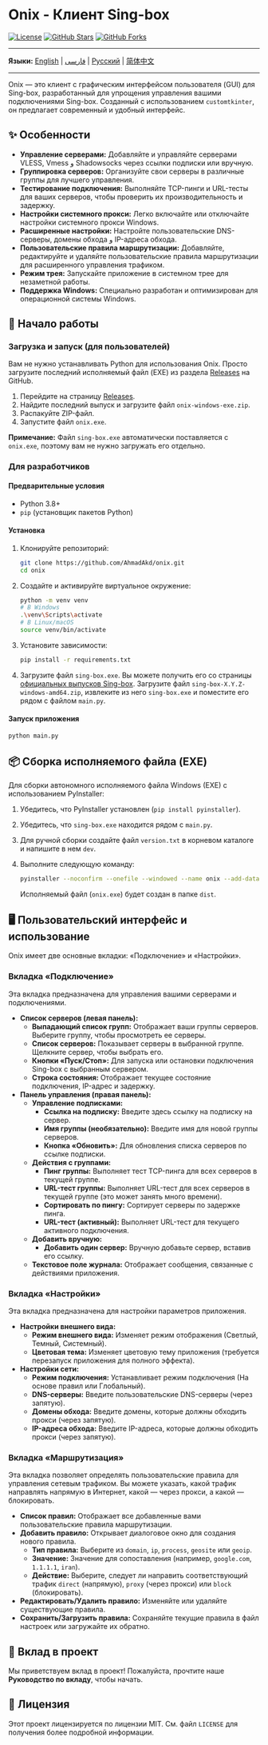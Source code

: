 # Onix - Клиент Sing-box

[![License](https://img.shields.io/badge/License-MIT-blue.svg)](LICENSE)
[![GitHub Stars](https://img.shields.io/github/stars/AhmadAkd/onix?style=social)](https://github.com/AhmadAkd/onix/stargazers)
[![GitHub Forks](https://img.shields.io/github/forks/AhmadAkd/onix?style=social)](https://github.com/AhmadAkd/onix/network/members)

---

**Языки:** [English](README.md) | [فارسی](README_fa.md) | [Русский](README_ru.md) | [简体中文](README_zh.md)

---

Onix — это клиент с графическим интерфейсом пользователя (GUI) для Sing-box, разработанный для упрощения управления вашими подключениями Sing-box. Созданный с использованием `customtkinter`, он предлагает современный и удобный интерфейс.

## ✨ Особенности

- **Управление серверами:** Добавляйте и управляйте серверами VLESS, Vmess و Shadowsocks через ссылки подписки или вручную.
- **Группировка серверов:** Организуйте свои серверы в различные группы для лучшего управления.
- **Тестирование подключения:** Выполняйте TCP-пинги и URL-тесты для ваших серверов, чтобы проверить их производительность и задержку.
- **Настройки системного прокси:** Легко включайте или отключайте настройки системного прокси Windows.
- **Расширенные настройки:** Настройте пользовательские DNS-серверы, домены обхода و IP-адреса обхода.
- **Пользовательские правила маршрутизации:** Добавляйте, редактируйте и удаляйте пользовательские правила маршрутизации для расширенного управления трафиком.
- **Режим трея:** Запускайте приложение в системном трее для незаметной работы.
- **Поддержка Windows:** Специально разработан и оптимизирован для операционной системы Windows.

## 🚀 Начало работы

### Загрузка и запуск (для пользователей)

Вам не нужно устанавливать Python для использования Onix. Просто загрузите последний исполняемый файл (EXE) из раздела [Releases](https://github.com/AhmadAkd/onix/releases) на GitHub.

1. Перейдите на страницу [Releases](https://github.com/AhmadAkd/onix/releases).
2. Найдите последний выпуск и загрузите файл `onix-windows-exe.zip`.
3. Распакуйте ZIP-файл.
4. Запустите файл `onix.exe`.

**Примечание:** Файл `sing-box.exe` автоматически поставляется с `onix.exe`, поэтому вам не нужно загружать его отдельно.

### Для разработчиков

#### Предварительные условия

- Python 3.8+
- `pip` (установщик пакетов Python)

#### Установка

1. Клонируйте репозиторий:

    ```bash
    git clone https://github.com/AhmadAkd/onix.git
    cd onix
    ```

2. Создайте и активируйте виртуальное окружение:

    ```bash
    python -m venv venv
    # В Windows
    .\venv\Scripts\activate
    # В Linux/macOS
    source venv/bin/activate
    ```

3. Установите зависимости:

    ```bash
    pip install -r requirements.txt
    ```

4. Загрузите файл `sing-box.exe`. Вы можете получить его со страницы [официальных выпусков Sing-box](https://github.com/SagerNet/sing-box/releases). Загрузите файл `sing-box-X.Y.Z-windows-amd64.zip`, извлеките из него `sing-box.exe` и поместите его рядом с файлом `main.py`.

#### Запуск приложения

```bash
python main.py
```

## 📦 Сборка исполняемого файла (EXE)

Для сборки автономного исполняемого файла Windows (EXE) с использованием PyInstaller:

1. Убедитесь, что PyInstaller установлен (`pip install pyinstaller`).
2. Убедитесь, что `sing-box.exe` находится рядом с `main.py`.
3. Для ручной сборки создайте файл `version.txt` в корневом каталоге и напишите в нем `dev`.
3. Выполните следующую команду:

    ```bash
    pyinstaller --noconfirm --onefile --windowed --name onix --add-data "sing-box.exe;." --add-data "version.txt;." --icon="assets/icon.ico" main.py
    ```

    Исполняемый файл (`onix.exe`) будет создан в папке `dist`.

## 🖥️ Пользовательский интерфейс и использование

Onix имеет две основные вкладки: «Подключение» и «Настройки».

### Вкладка «Подключение»

Эта вкладка предназначена для управления вашими серверами и подключениями.

- **Список серверов (левая панель):**
  - **Выпадающий список групп:** Отображает ваши группы серверов. Выберите группу, чтобы просмотреть ее серверы.
  - **Список серверов:** Показывает серверы в выбранной группе. Щелкните сервер, чтобы выбрать его.
  - **Кнопки «Пуск/Стоп»:** Для запуска или остановки подключения Sing-box с выбранным сервером.
  - **Строка состояния:** Отображает текущее состояние подключения, IP-адрес и задержку.
- **Панель управления (правая панель):**
  - **Управление подписками:**
    - **Ссылка на подписку:** Введите здесь ссылку на подписку на сервер.
    - **Имя группы (необязательно):** Введите имя для новой группы серверов.
    - **Кнопка «Обновить»:** Для обновления списка серверов по ссылке подписки.
  - **Действия с группами:**
    - **Пинг группы:** Выполняет тест TCP-пинга для всех серверов в текущей группе.
    - **URL-тест группы:** Выполняет URL-тест для всех серверов в текущей группе (это может занять много времени).
    - **Сортировать по пингу:** Сортирует серверы по задержке пинга.
    - **URL-тест (активный):** Выполняет URL-тест для текущего активного подключения.
  - **Добавить вручную:**
    - **Добавить один сервер:** Вручную добавьте сервер, вставив его ссылку.
  - **Текстовое поле журнала:** Отображает сообщения, связанные с действиями приложения.

### Вкладка «Настройки»

Эта вкладка предназначена для настройки параметров приложения.

- **Настройки внешнего вида:**
  - **Режим внешнего вида:** Изменяет режим отображения (Светлый, Темный, Системный).
  - **Цветовая тема:** Изменяет цветовую тему приложения (требуется перезапуск приложения для полного эффекта).
- **Настройки сети:**
  - **Режим подключения:** Устанавливает режим подключения (На основе правил или Глобальный).
  - **DNS-серверы:** Введите пользовательские DNS-серверы (через запятую).
  - **Домены обхода:** Введите домены, которые должны обходить прокси (через запятую).
  - **IP-адреса обхода:** Введите IP-адреса, которые должны обходить прокси (через запятую).

### Вкладка «Маршрутизация»

Эта вкладка позволяет определять пользовательские правила для управления сетевым трафиком. Вы можете указать, какой трафик направлять напрямую в Интернет, какой — через прокси, а какой — блокировать.

- **Список правил:** Отображает все добавленные вами пользовательские правила маршрутизации.
- **Добавить правило:** Открывает диалоговое окно для создания нового правила.
  - **Тип правила:** Выберите из `domain`, `ip`, `process`, `geosite` или `geoip`.
  - **Значение:** Значение для сопоставления (например, `google.com`, `1.1.1.1`, `iran`).
  - **Действие:** Выберите, следует ли направить соответствующий трафик `direct` (напрямую), `proxy` (через прокси) или `block` (блокировать).
- **Редактировать/Удалить правило:** Изменяйте или удаляйте существующие правила.
- **Сохранить/Загрузить правила:** Сохраняйте текущие правила в файл настроек или загружайте их обратно.

## 🤝 Вклад в проект

Мы приветствуем вклад в проект! Пожалуйста, прочтите наше **Руководство по вкладу**, чтобы начать.

## 📄 Лицензия

Этот проект лицензируется по лицензии MIT. См. файл `LICENSE` для получения более подробной информации.
